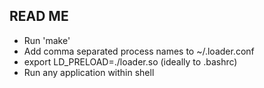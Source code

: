READ ME
-------

* Run 'make'
* Add comma separated process names to ~/.loader.conf
* export LD_PRELOAD=<path>./loader.so (ideally to .bashrc)
* Run any application within shell



